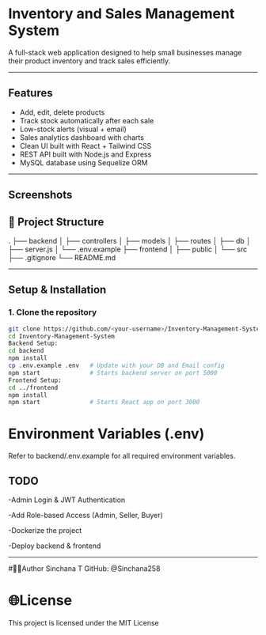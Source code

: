 #  Inventory and Sales Management System

A full-stack web application designed to help small businesses manage their product inventory and track sales efficiently.

---

##  Features

-  Add, edit, delete products
-  Track stock automatically after each sale
-  Low-stock alerts (visual + email)
-  Sales analytics dashboard with charts
-  Clean UI built with React + Tailwind CSS
-  REST API built with Node.js and Express
-  MySQL database using Sequelize ORM

---

##  Screenshots



## 📁 Project Structure

.
├── backend
│ ├── controllers
│ ├── models
│ ├── routes
│ ├── db
│ ├── server.js
│ └── .env.example
├── frontend
│ ├── public
│ └── src
├── .gitignore
└── README.md


---

##  Setup & Installation

### 1. Clone the repository

```bash
git clone https://github.com/<your-username>/Inventory-Management-System.git
cd Inventory-Management-System
Backend Setup:
cd backend
npm install
cp .env.example .env   # Update with your DB and Email config
npm start              # Starts backend server on port 5000
Frontend Setup:
cd ../frontend
npm install
npm start              # Starts React app on port 3000
```

# Environment Variables (.env)
Refer to backend/.env.example for all required environment variables.

## TODO
 -Admin Login & JWT Authentication

 -Add Role-based Access (Admin, Seller, Buyer)

 -Dockerize the project

 -Deploy backend & frontend

---

 #👨‍💻Author
Sinchana T
GitHub: @Sinchana258

# 🌐License
This project is licensed under the MIT License
